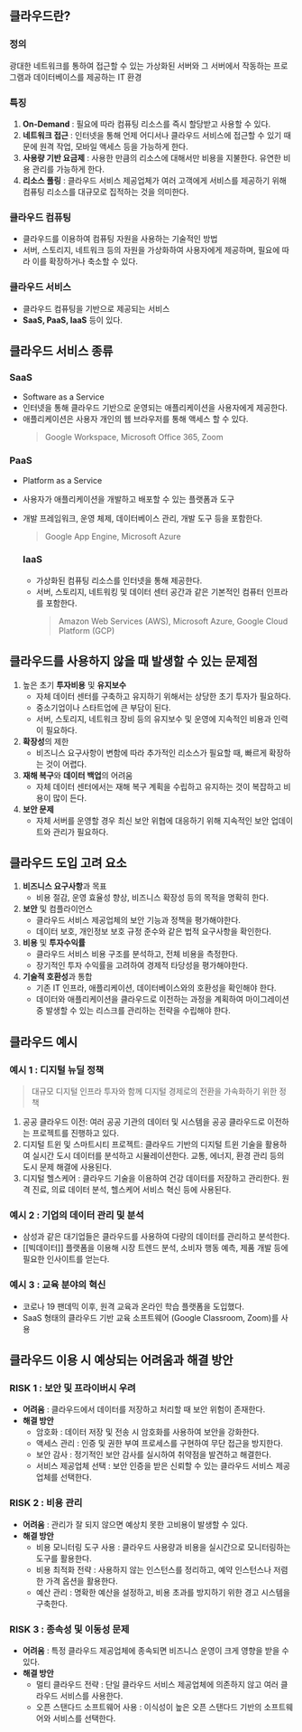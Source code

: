 ## 클라우드란?
### 정의
광대한 네트워크를 통하여 접근할 수 있는 가상화된 서버와 그 서버에서 작동하는 프로그램과 데이터베이스를 제공하는 IT 환경

### 특징
1. **On-Demand** : 필요에 따라 컴퓨팅 리소스를 즉시 할당받고 사용할 수 있다.
2. **네트워크 접근** : 인터넷을 통해 언제 어디서나 클라우드 서비스에 접근할 수 있기 때문에 원격 작업, 모바일 액세스 등을 가능하게 한다.
3. **사용량 기반 요금제** : 사용한 만큼의 리소스에 대해서만 비용을 지불한다. 유연한 비용 관리를 가능하게 한다.
4. **리소스 풀링** : 클라우드 서비스 제공업체가 여러 고객에게 서비스를 제공하기 위해 컴퓨팅 리소스를 대규모로 집적하는 것을 의미한다.

### 클라우드 컴퓨팅
- 클라우드를 이용하여 컴퓨팅 자원을 사용하는 기술적인 방법
- 서버, 스토리지, 네트워크 등의 자원을 가상화하여 사용자에게 제공하며, 필요에 따라 이를 확장하거나 축소할 수 있다.
### 클라우드 서비스
- 클라우드 컴퓨팅을 기반으로 제공되는 서비스
- **SaaS, PaaS, IaaS** 등이 있다.

## 클라우드 서비스 종류
### SaaS
- Software as a Service
- 인터넷을 통해 클라우드 기반으로 운영되는 애플리케이션을 사용자에게 제공한다.
- 애플리케이션은 사용자 개인의 웹 브라우저를 통해 액세스 할 수 있다.
  > Google Workspace, Microsoft Office 365, Zoom

### PaaS
- Platform as a Service
- 사용자가 애플리케이션을 개발하고 배포할 수 있는 플랫폼과 도구
- 개발 프레임워크, 운영 체제, 데이터베이스 관리, 개발 도구 등을 포함한다.
  > Google App Engine, Microsoft Azure
  
  ### IaaS
  - 가상화된 컴퓨팅 리소스를 인터넷을 통해 제공한다.
  - 서버, 스토리지, 네트워킹 및 데이터 센터 공간과 같은 기본적인 컴퓨터 인프라를 포함한다.
    > Amazon Web Services (AWS), Microsoft Azure, Google Cloud Platform (GCP)
    
## 클라우드를 사용하지 않을 때 발생할 수 있는 문제점
1. 높은 초기 **투자비용** 및 **유지보수**
	- 자체 데이터 센터를 구축하고 유지하기 위해서는 상당한 초기 투자가 필요하다.
	- 중소기업이나 스타트업에 큰 부담이 된다.
	- 서버, 스토리지, 네트워크 장비 등의 유지보수 및 운영에 지속적인 비용과 인력이 필요하다.
2. **확장성**의 제한
	-  비즈니스 요구사항이 변함에 따라 추가적인 리소스가 필요할 때, 빠르게 확장하는 것이 어렵다.
3. **재해 복구**와 **데이터 백업**의 어려움
	- 자체 데이터 센터에서는 재해 복구 계획을 수립하고 유지하는 것이 복잡하고 비용이 많이 든다.
4. **보안 문제**
	- 자체 서버를 운영할 경우 최신 보안 위협에 대응하기 위해 지속적인 보안 업데이트와 관리가 필요하다.

## 클라우드 도입 고려 요소
1. **비즈니스 요구사항**과 목표
	- 비용 절감, 운영 효율성 향상, 비즈니스 확장성 등의 목적을 명확히 한다.
2. **보안** 및 컴플라이언스
	- 클라우드 서비스 제공업체의 보안 기능과 정책을 평가해야한다.
	- 데이터 보호, 개인정보 보호 규정 준수와 같은 법적 요구사항을 확인한다.
3. **비용** 및 **투자수익률**
	- 클라우드 서비스 비용 구조를 분석하고, 전체 비용을 측정한다.
	- 장기적인 투자 수익률을 고려하여 경제적 타당성을 평가해야한다.
4. **기술적 호환성**과 통합
	- 기존 IT 인프라, 애플리케이션, 데이터베이스와의 호환성을 확인해야 한다.
	- 데이터와 애플리케이션을 클라우드로 이전하는 과정을 계획하여 마이그레이션 중 발생할 수 있는 리스크를 관리하는 전략을 수립해야 한다.

## 클라우드 예시
### 예시 1 : 디지털 뉴딜 정책
> 대규모 디지털 인프라 투자와 함께 디지털 경제로의 전환을 가속화하기 위한 정책

1. 공공 클라우드 이전: 여러 공공 기관의 데이터 및 시스템을 공공 클라우드로 이전하는 프로젝트를 진행하고 있다.
2. 디지털 트윈 및 스마트시티 프로젝트: 클라우드 기반의 디지털 트윈 기술을 활용하여 실시간 도시 데이터를 분석하고 시뮬레이션한다. 교통, 에너지, 환경 관리 등의 도시 문제 해결에 사용된다.
3. 디지털 헬스케어 : 클라우드 기술을 이용하여 건강 데이터를 저장하고 관리한다. 원격 진료, 의료 데이터 분석, 헬스케어 서비스 혁신 등에 사용된다.
### 예시 2 : 기업의 데이터 관리 및 분석
- 삼성과 같은 대기업들은 클라우드를 사용하여 다량의 데이터를 관리하고 분석한다.
- [[빅데이터]] 플랫폼을 이용해 시장 트렌드 분석, 소비자 행동 예측, 제품 개발 등에 필요한 인사이트를 얻는다.

### 예시 3 : 교육 분야의 혁신
- 코로나 19 팬데믹 이후, 원격 교육과 온라인 학습 플랫폼을 도입했다.
- SaaS 형태의 클라우드 기반 교육 소프트웨어 (Google Classroom, Zoom)를 사용

## 클라우드 이용 시 예상되는 어려움과 해결 방안
### RISK 1 : 보안 및 프라이버시 우려
- **어려움** : 클라우드에서 데이터를 저장하고 처리할 때 보안 위험이 존재한다.
- **해결 방안**
	- 암호화 : 데이터 저장 및 전송 시 암호화를 사용하여 보안을 강화한다.
	- 액세스 관리 : 인증 및 권한 부여 프로세스를 구현하여 무단 접근을 방지한다.
	- 보안 감사 : 정기적인 보안 감사를 실시하여 취약점을 발견하고 해결한다.
	- 서비스 제공업체 선택 : 보안 인증을 받은 신뢰할 수 있는 클라우드 서비스 제공업체를 선택한다.

### RISK 2 : 비용 관리
- **어려움** : 관리가 잘 되지 않으면 예상치 못한 고비용이 발생할 수 있다.
- **해결 방안**
	- 비용 모니터링 도구 사용 : 클라우드 사용량과 비용을 실시간으로 모니터링하는 도구를 활용한다.
	- 비용 최적화 전략 : 사용하지 않는 인스턴스를 정리하고, 예약 인스턴스나 저렴한 가격 옵션을 활용한다.
	- 예산 관리 : 명확한 예산을 설정하고, 비용 초과를 방지하기 위한 경고 시스템을 구축한다.

### RISK 3 : 종속성 및 이동성 문제
- **어려움** : 특정 클라우드 제공업체에 종속되면 비즈니스 운영이 크게 영향을 받을 수 있다.
- **해결 방안**
	- 멀티 클라우드 전략 : 단일 클라우드 서비스 제공업체에 의존하지 않고 여러 클라우드 서비스를 사용한다.
	- 오픈 스탠다드 소프트웨어 사용 : 이식성이 높은 오픈 스탠다드 기반의 소프트웨어와 서비스를 선택한다.